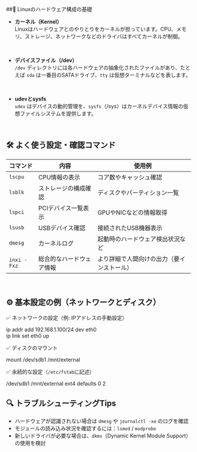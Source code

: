 ##🧠 Linuxのハードウェア構成の基礎

-   **カーネル（Kernel）**  
    Linuxはハードウェアとのやりとりをカーネルが担っています。CPU、メモリ、ストレージ、ネットワークなどのドライバはすべてカーネルが制御。

<br>

-   **デバイスファイル（/dev）**  
    `/dev` ディレクトリには各ハードウェアの抽象化されたファイルがあり、たとえば `sda` は一番目のSATAドライブ、`tty` は仮想ターミナルなどを表します。

<br>

-   **udevとsysfs**  
    `udev` はデバイスの動的管理を、`sysfs`（/sys）はカーネルデバイス情報の仮想ファイルシステムを提供します。

<br>

## 🛠 よく使う設定・確認コマンド

| コマンド | 内容 | 使用例 |
|--------------|------------------|---------------|
| `lscpu` | CPU情報の表示 | コア数やキャッシュ確認 |
| `lsblk` |ストレージの構成確認 | ディスクやパーティション一覧 |
| `lspci` | PCIデバイス一覧表示 | GPUやNICなどの情報取得 |
| `lsusb` | USBデバイス確認 | 接続されたUSB機器表示 |
| `dmesg` | カーネルログ | 起動時のハードウェア検出状況など |
| `inxi -Fxz` | 総合的なハードウェア情報 | より詳細で人間向けの出力（要インストール）|

<br>

## ⚙️ 基本設定の例（ネットワークとディスク）

✅ ネットワークの設定（例: IPアドレスの手動設定）

ip addr add 192.168.1.100/24 dev eth0 <br>
 ip link set eth0 up

✅ ディスクのマウント

mount /dev/sdb1 /mnt/external

✅ 永続的な設定（`/etc/fstab`に記述）

/dev/sdb1 /mnt/external ext4 defaults 0 2

## 🔍 トラブルシューティングTips

-   ハードウェアが認識されない場合は `dmesg` や `journalctl -xe` のログを確認
-   モジュールの読み込み状況を確認するには：`lsmod` / `modprobe`
-   新しいドライバが必要な場合は、`dkms`（Dynamic Kernel Module Support）の使用を検討
